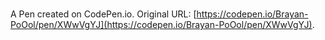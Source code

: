 # 

A Pen created on CodePen.io. Original URL: [https://codepen.io/Brayan-PoOol/pen/XWwVgYJ](https://codepen.io/Brayan-PoOol/pen/XWwVgYJ).

